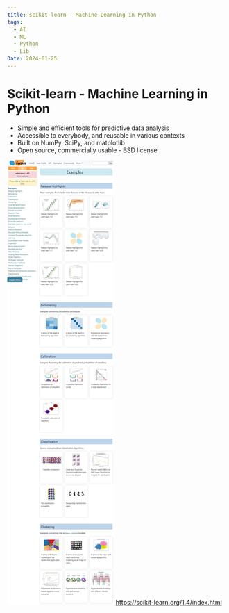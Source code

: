 ```yaml
---
title: scikit-learn - Machine Learning in Python
tags:
  - AI
  - ML
  - Python
  - Lib
Date: 2024-01-25
---
```


# Scikit-learn - Machine Learning in Python
- Simple and efficient tools for predictive data analysis
- Accessible to everybody, and reusable in various contexts
- Built on NumPy, SciPy, and matplotlib
- Open source, commercially usable - BSD license


![](../_asset/2024-01-25_skikit_lern_image_1.jpg)
<https://scikit-learn.org/1.4/index.html>
